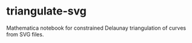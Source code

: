 # triangulate-svg
Mathematica notebook for constrained Delaunay triangulation of curves from SVG files.
